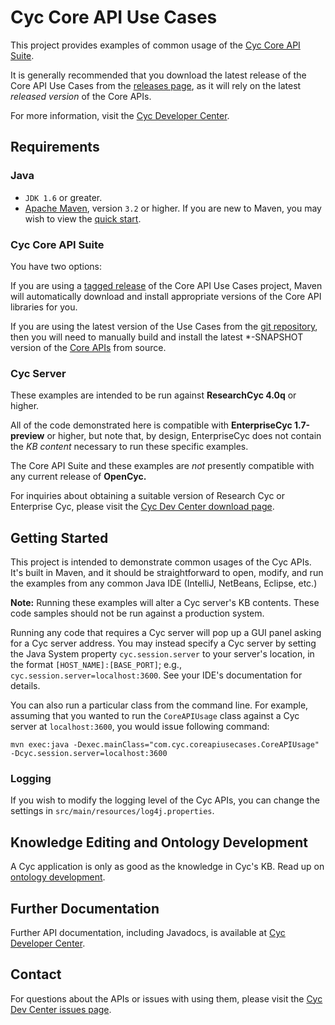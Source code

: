 Cyc Core API Use Cases
======================

This project provides examples of common usage of the 
[Cyc Core API Suite](https://github.com/cycorp/CycCoreAPI).

It is generally recommended that you download the latest release of the Core API Use Cases from the
[releases page](https://github.com/cycorp/CoreAPIUseCases/releases), as it will rely on the latest
_released version_ of the Core APIs.

For more information, visit the [Cyc Developer Center](http://dev.cyc.com/).

Requirements
------------

### Java

* `JDK 1.6` or greater.
* [Apache Maven](http://maven.apache.org/), version `3.2` or higher. If you are new to Maven, you 
  may wish to view the [quick start](http://maven.apache.org/run-maven/index.html).

### Cyc Core API Suite

You have two options:

If you are using a [tagged release](https://github.com/cycorp/CoreAPIUseCases/releases) of the Core
API Use Cases project, Maven will automatically download and install appropriate versions of the 
Core API libraries for you.

If you are using the latest version of the Use Cases from the 
[git repository](https://github.com/cycorp/CoreAPIUseCases), then you will need to manually build
and install the latest \*-SNAPSHOT version of the [Core APIs](https://github.com/cycorp/CycCoreAPI)
from source.

### Cyc Server

These examples are intended to be run against **ResearchCyc 4.0q** or higher.

All of the code demonstrated here is compatible with **EnterpriseCyc 1.7-preview** or higher, but 
note that, by design, EnterpriseCyc does not contain the _KB content_ necessary to run these 
specific examples.

The Core API Suite and these examples are _not_ presently compatible with any current release of 
**OpenCyc.**

For inquiries about obtaining a suitable version of Research Cyc or Enterprise Cyc, please visit the
[Cyc Dev Center download page](http://dev.cyc.com/cyc-api/download.html).


Getting Started
---------------

This project is intended to demonstrate common usages of the Cyc APIs. It's built in Maven, and it 
should be straightforward to open, modify, and run the examples from any common Java IDE (IntelliJ, 
NetBeans, Eclipse, etc.)

**Note:** Running these examples will alter a Cyc server's KB contents. These code samples should 
not be run against a production system.

Running any code that requires a Cyc server will pop up a GUI panel asking for a Cyc server address.
You may instead specify a Cyc server by setting the Java System property `cyc.session.server` to 
your server's location, in the format `[HOST_NAME]:[BASE_PORT]`; e.g., 
`cyc.session.server=localhost:3600`. See your IDE's documentation for details.

You can also run a particular class from the command line. For example, assuming that you wanted to 
run the `CoreAPIUsage` class against a Cyc server at `localhost:3600`, you would issue following 
command:

    mvn exec:java -Dexec.mainClass="com.cyc.coreapiusecases.CoreAPIUsage" -Dcyc.session.server=localhost:3600

### Logging

If you wish to modify the logging level of the Cyc APIs, you can change the settings in 
`src/main/resources/log4j.properties`.

Knowledge Editing and Ontology Development
------------------------------------------

A Cyc application is only as good as the knowledge in Cyc's KB. Read up on 
[ontology development](http://dev.cyc.com/ontology-development/).

Further Documentation
---------------------

Further API documentation, including Javadocs, is available at 
[Cyc Developer Center](http://dev.cyc.com/cyc-api/).

Contact
-------

For questions about the APIs or issues with using them, please visit the 
[Cyc Dev Center issues page](http://dev.cyc.com/cyc-api/issues.html).
